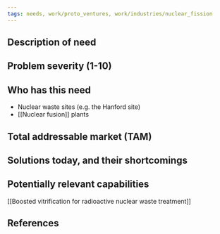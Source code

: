 ```yaml
---
tags: needs, work/proto_ventures, work/industries/nuclear_fission
---
```


## Description of need

## Problem severity (1-10)

## Who has this need
- Nuclear waste sites (e.g. the Hanford site)
- [[Nuclear fusion]] plants
## Total addressable market (TAM)

## Solutions today, and their shortcomings

## Potentially relevant capabilities
[[Boosted vitrification for radioactive nuclear waste treatment]]

## References
